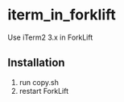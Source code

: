 # iterm_in_forklift

Use iTerm2 3.x in ForkLift


## Installation

1. run copy.sh
2. restart ForkLift

